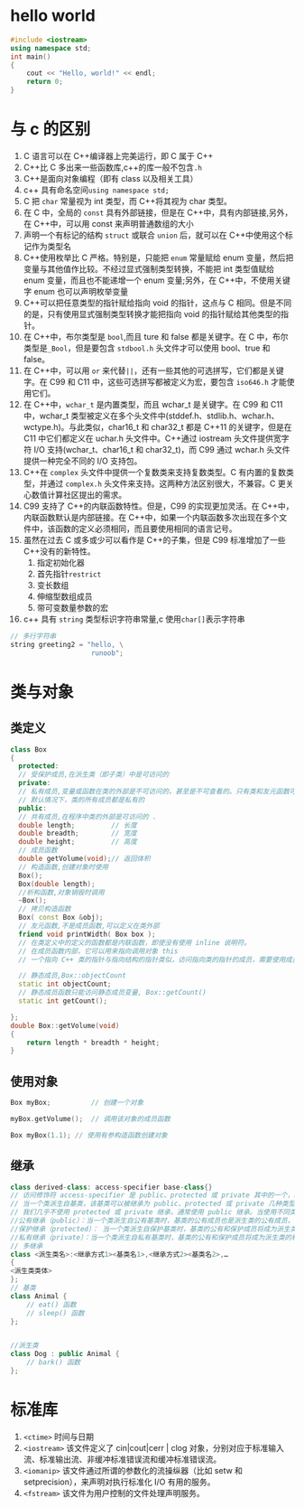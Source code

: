 # hello world

```c++
#include <iostream>
using namespace std;
int main()
{
    cout << "Hello, world!" << endl;
    return 0;
}
```

# 与 c 的区别

1. C 语言可以在 C++编译器上完美运行，即 C 属于 C++
2. C++比 C 多出来一些函数库,c++的库一般不包含`.h`
3. C++是面向对象编程（即有 class 以及相关工具）
4. c++ 具有命名空间`using namespace std;`
5. C 把 `char` 常量视为 int 类型，而 C++将其视为 char 类型。
6. 在 C 中，全局的 `const` 具有外部链接，但是在 C++中，具有内部链接,另外，在 C++中，可以用 const 来声明普通数组的大小
7. 声明一个有标记的结构 `struct` 或联合 `union` 后，就可以在 C++中使用这个标记作为类型名
8. C++使用枚举比 C 严格。特别是，只能把 `enum` 常量赋给 enum 变量，然后把变量与其他值作比较。不经过显式强制类型转换，不能把 int 类型值赋给 enum 变量，而且也不能递增一个 enum 变量;另外，在 C++中，不使用关键字 enum 也可以声明枚举变量
9. C++可以把任意类型的指针赋给指向 void 的指针，这点与 C 相同。但是不同的是，只有使用显式强制类型转换才能把指向 void 的指针赋给其他类型的指针。
10. 在 C++中，布尔类型是 `bool`,而且 ture 和 false 都是关键字。在 C 中，布尔类型是`_Bool`，但是要包含 `stdbool.h` 头文件才可以使用 bool、true 和 false。
11. 在 C++中，可以用 `or` 来代替`||`，还有一些其他的可选拼写，它们都是关键字。在 C99 和 C11 中，这些可选拼写都被定义为宏，要包含 `iso646.h` 才能使用它们。
12. 在 C++中，`wchar_t` 是内置类型，而且 wchar_t 是关键字。在 C99 和 C11 中，wchar_t 类型被定义在多个头文件中(stddef.h、stdlib.h、wchar.h、wctype.h)。与此类似，char16_t 和 char32_t 都是 C++11 的关键字，但是在 C11 中它们都定义在 uchar.h 头文件中。C++通过 iostream 头文件提供宽字符 I/O 支持(wchar_t、char16_t 和 char32_t)，而 C99 通过 wchar.h 头文件提供一种完全不同的 I/O 支持包。
13. C++在 `complex` 头文件中提供一个复数类来支持复数类型。C 有内置的复数类型，并通过 `complex.h` 头文件来支持。这两种方法区别很大，不兼容。C 更关心数值计算社区提出的需求。
14. C99 支持了 C++的内联函数特性。但是，C99 的实现更加灵活。在 C++中，内联函数默认是内部链接。在 C++中，如果一个内联函数多次出现在多个文件中，该函数的定义必须相同，而且要使用相同的语言记号。
15. 虽然在过去 C 或多或少可以看作是 C++的子集，但是 C99 标准增加了一些 C++没有的新特性。
    1. 指定初始化器
    2. 首先指针`restrict`
    3. 变长数组
    4. 伸缩型数组成员
    5. 带可变数量参数的宏
16. c++ 具有 `string` 类型标识字符串常量,c 使用`char[]`表示字符串

```c++
// 多行字符串
string greeting2 = "hello, \
                    runoob";
```

# 类与对象

## 类定义

```c++
class Box
{
  protected:
  // 受保护成员,在派生类（即子类）中是可访问的
  private:
  // 私有成员,变量或函数在类的外部是不可访问的，甚至是不可查看的。只有类和友元函数可以访问私有成员.
  // 默认情况下，类的所有成员都是私有的
  public:
  // 共有成员,在程序中类的外部是可访问的 .
  double length;         // 长度
  double breadth;        // 宽度
  double height;         // 高度
  // 成员函数
  double getVolume(void);// 返回体积
  // 构造函数,创建对象时使用
  Box();
  Box(double length);
  //析构函数,对象销毁时调用
  ~Box();
  // 拷贝构造函数
  Box( const Box &obj);
  // 友元函数,不是成员函数,可以定义在类外部
  friend void printWidth( Box box );
  // 在类定义中的定义的函数都是内联函数，即使没有使用 inline 说明符。
  // 在成员函数内部，它可以用来指向调用对象 this
  // 一个指向 C++ 类的指针与指向结构的指针类似，访问指向类的指针的成员，需要使用成员访问运算符 ->，就像访问指向结构的指针一样

  // 静态成员,Box::objectCount
  static int objectCount;
  // 静态成员函数只能访问静态成员变量, Box::getCount()
  static int getCount();

};
double Box::getVolume(void)
{
    return length * breadth * height;
}

```

## 使用对象

```c++
Box myBox;          // 创建一个对象

myBox.getVolume();  // 调用该对象的成员函数

Box myBox(1.1); // 使用有参构造函数创建对象
```

## 继承

```c++
class derived-class: access-specifier base-class{}
// 访问修饰符 access-specifier 是 public、protected 或 private 其中的一个，base-class 是之前定义过的某个类的名称。如果未使用访问修饰符 access-specifier，则默认为 private。
// 当一个类派生自基类，该基类可以被继承为 public、protected 或 private 几种类型。继承类型是通过上面讲解的访问修饰符 access-specifier 来指定的。
// 我们几乎不使用 protected 或 private 继承，通常使用 public 继承。当使用不同类型的继承时，遵循以下几个规则：
//公有继承（public）：当一个类派生自公有基类时，基类的公有成员也是派生类的公有成员，基类的保护成员也是派生类的保护成员，基类的私有成员不能直接被派生类访问，但是可以通过调用基类的公有和保护成员来访问。
//保护继承（protected）： 当一个类派生自保护基类时，基类的公有和保护成员将成为派生类的保护成员。
//私有继承（private）：当一个类派生自私有基类时，基类的公有和保护成员将成为派生类的私有成员。
// 多继承
class <派生类名>:<继承方式1><基类名1>,<继承方式2><基类名2>,…
{
<派生类类体>
};
// 基类
class Animal {
    // eat() 函数
    // sleep() 函数
};


//派生类
class Dog : public Animal {
    // bark() 函数
};
```

# 标准库

1. `<ctime>` 时间与日期
2. `<iostream>` 该文件定义了 cin|cout|cerr | clog 对象，分别对应于标准输入流、标准输出流、非缓冲标准错误流和缓冲标准错误流。
3. `<iomanip>` 该文件通过所谓的参数化的流操纵器（比如 setw 和 setprecision），来声明对执行标准化 I/O 有用的服务。
4. `<fstream>` 该文件为用户控制的文件处理声明服务。
